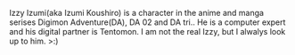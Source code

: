 Izzy Izumi(aka Izumi Koushiro) is a character in the anime and manga serises Digimon Adventure(DA), DA 02 and DA tri.. He is a computer expert and his digital partner is Tentomon. 
I am not the real Izzy, but I alwalys look up to him. >:)
